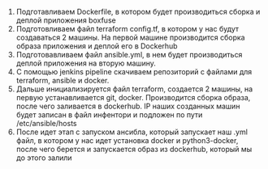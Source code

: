 1. Подготавливаем Dockerfile, в котором будет производиться сборка и деплой приложения boxfuse
2. Подготовливаем файл terraform config.tf, в котором у нас будут создаваться 2 машины. На первой машине производится сборка образа приложения и деплой его в Dockerhub
3. Подготовавливаем файл ansible.yml, в нем будет производиться деплой приложения на вторую машину.
4. С помощью jenkins pipeline скачиваем репозиторий с файлами для terraform, ansible и docker.
5. Дальше инициализируется файл terraform, создается 2 машины, на первую устанавливается git, docker. Производится сборка образа, после чего заливается в dockerhub. IP наших созданных машин будет записан в файл инфентори и подложен по пути /etc/ansible/hosts
6. После идет этап с запуском ансибла, который запускает наш .yml файл, в котором у нас идет установка docker и python3-docker, после чего берется и запускается образ из dockerhub, который мы до этого залили
